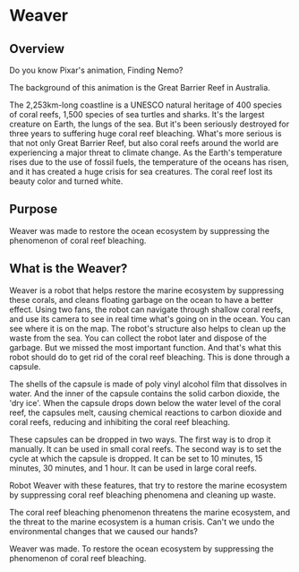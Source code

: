 # Weaver

## Overview

Do you know Pixar's animation, Finding Nemo?

The background of this animation is the Great Barrier Reef in Australia.

The 2,253km-long coastline is a UNESCO natural heritage of 400 species of coral reefs, 1,500 species of sea turtles and sharks. It's the largest creature on Earth, the lungs of the sea. But it's been seriously destroyed for three years to suffering huge coral reef bleaching. What's more serious is that not only Great Barrier Reef, but also coral reefs around the world are experiencing a major threat to climate change. As the Earth's temperature rises due to the use of fossil fuels, the temperature of the oceans has risen, and it has created a huge crisis for sea creatures. The coral reef lost its beauty color and turned white.

## Purpose

Weaver was made to restore the ocean ecosystem by suppressing the phenomenon of coral reef bleaching.

## What is the Weaver?

Weaver is a robot that helps restore the marine ecosystem by suppressing these corals, and cleans floating garbage on the ocean to have a better effect. Using two fans, the robot can navigate through shallow coral reefs, and use its camera to see in real time what's going on in the ocean. You can see where it is on the map. The robot's structure also helps to clean up the waste from the sea. You can collect the robot later and dispose of the garbage. But we missed the most important function. And that's what this robot should do to get rid of the coral reef bleaching. This is done through a capsule.

The shells of the capsule is made of poly vinyl alcohol film that dissolves in water. And the inner of the capsule contains the solid carbon dioxide, the 'dry ice'. When the capsule drops down below the water level of the coral reef, the capsules melt, causing chemical reactions to carbon dioxide and coral reefs, reducing and inhibiting the coral reef bleaching.

These capsules can be dropped in two ways. The first way is to drop it manually. It can be used in small coral reefs. The second way is to set the cycle at which the capsule is dropped. It can be set to 10 minutes, 15 minutes, 30 minutes, and 1 hour. It can be used in large coral reefs.

Robot Weaver with these features, that try to restore the marine ecosystem by suppressing coral reef bleaching phenomena and cleaning up waste.

The coral reef bleaching phenomenon threatens the marine ecosystem, and the threat to the marine ecosystem is a human crisis. Can't we undo the environmental changes that we caused our hands?

Weaver was made. To restore the ocean ecosystem by suppressing the phenomenon of coral reef bleaching.

